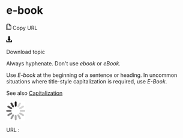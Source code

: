 # e-book

![Copy URL](media/e-commerce/Copy.png)
Copy URL

![Download](media/e-commerce/Download.png)

Download topic

Always hyphenate. Don't use *ebook* or *eBook.*

Use *E-book* at the beginning of a sentence or heading. In uncommon situations where title-style capitalization is required, use *E-Book*.

See also [Capitalization](https://worldready.cloudapp.net/Styleguide/Read?id=2700&topicid=33685)

![In progress](media/e-commerce/activity-large.gif)

URL :
